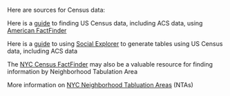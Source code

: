 Here are sources for Census data:

Here is a [guide](https://github.com/barnarderc/workshops/blob/master/Spring%202019/Neighborhood%20and%20Community%20Development/americanfactfinder_guide.pdf) to finding US Census data, including ACS data, using [American FactFinder](http://factfinder.census.gov/faces/nav/jsf/pages/index.xhtml)

Here is a [guide](https://github.com/barnarderc/workshops/blob/master/Spring%202019/Neighborhood%20and%20Community%20Development/socialexplorer_guide.pdf) to using [Social Explorer](http://www.socialexplorer.com/) to generate tables using US Census data, including ACS data

The [NYC Census FactFinder](http://maps.nyc.gov/census/) may also be a valuable resource for finding information by Neighborhood Tabulation Area

More information on [NYC Neighborhood Tabluation Areas](https://www1.nyc.gov/site/planning/data-maps/open-data/dwn-nynta.page) (NTAs)

